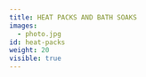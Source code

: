 ```yaml
---
title: HEAT PACKS AND BATH SOAKS
images:
  - photo.jpg
id: heat-packs
weight: 20
visible: true
---
```

